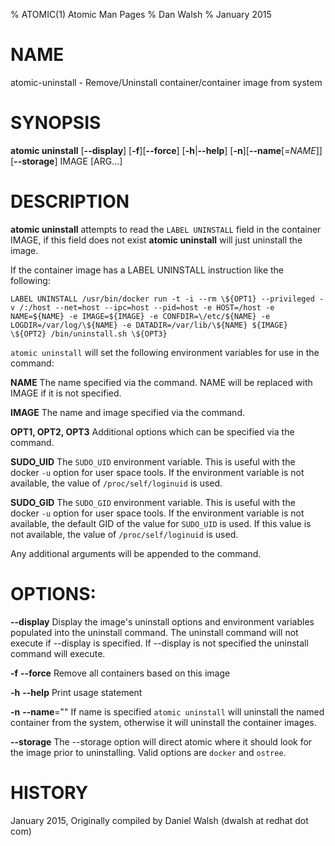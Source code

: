 % ATOMIC(1) Atomic Man Pages
% Dan Walsh
% January 2015
# NAME
atomic-uninstall - Remove/Uninstall container/container image from system

# SYNOPSIS
**atomic uninstall**
[**--display**]
[**-f**][**--force**]
[**-h**|**--help**]
[**-n**][**--name**[=*NAME*]]
[**--storage**]
IMAGE [ARG...]

# DESCRIPTION
**atomic uninstall** attempts to read the `LABEL UNINSTALL` field in the
container IMAGE, if this field does not exist **atomic uninstall** will just
uninstall the image.

If the container image has a LABEL UNINSTALL instruction like the following:

`LABEL UNINSTALL /usr/bin/docker run -t -i --rm \${OPT1} --privileged -v /:/host --net=host --ipc=host --pid=host -e HOST=/host -e NAME=${NAME} -e IMAGE=${IMAGE} -e CONFDIR=\/etc/${NAME} -e LOGDIR=/var/log/\${NAME} -e DATADIR=/var/lib/\${NAME} ${IMAGE} \${OPT2} /bin/uninstall.sh \${OPT3}`

`atomic uninstall` will set the following environment variables for use in the command:

**NAME**
  The name specified via the command.  NAME will be replaced with IMAGE if it is not specified.

**IMAGE**
  The name and image specified via the command.

**OPT1, OPT2, OPT3**
  Additional options which can be specified via the command.

**SUDO_UID**
  The `SUDO_UID` environment variable.  This is useful with the docker `-u` option for user space tools.  If the environment variable is not available, the value of `/proc/self/loginuid` is used.

**SUDO_GID**
  The `SUDO_GID` environment variable.  This is useful with the docker `-u` option for user space tools.  If the environment variable is not available, the default GID of the value for `SUDO_UID` is used.  If this value is not available, the value of `/proc/self/loginuid` is used.

Any additional arguments will be appended to the command.

# OPTIONS:
**--display**
Display the image's uninstall options and environment variables
populated into the uninstall command.
The uninstall command will not execute if --display is specified.
If --display is not specified the uninstall command will execute.

**-f** **--force**
  Remove all containers based on this image

**-h** **--help**
  Print usage statement

**-n** **--name**=""
   If name is specified `atomic uninstall` will uninstall the named container from the system, otherwise it will uninstall the container images.
   
**--storage**
The --storage option will direct atomic where it should look for the image
prior to uninstalling. Valid options are `docker` and `ostree`.

# HISTORY
January 2015, Originally compiled by Daniel Walsh (dwalsh at redhat dot com)
